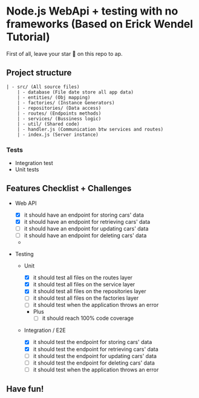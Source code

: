 # Node.js WebApi + testing with no frameworks (Based on Erick Wendel Tutorial)

First of all, leave your star 🌟 on this repo to ap.

## Project structure

```
| - src/ (All source files)
    | - database (File date store all app data)
    | - entities/ (Obj mapping)
    | - factories/ (Instance Generators)
    | - repositories/ (Data access)
    | - routes/ (Endpoints methods)
    | - services/ (Bussiness logic)
    | - util/ (Shared code)
    | - handler.js (Communication btw services and routes)
    | - index.js (Server instance)
```

### Tests

- Integration test
- Unit tests

## Features Checklist + Challenges

- Web API

  - [x] it should have an endpoint for storing cars' data
  - [x] it should have an endpoint for retrieving cars' data
  - [ ] it should have an endpoint for updating cars' data
  - [ ] it should have an endpoint for deleting cars' data
  -

- Testing

  - Unit

    - [x] it should test all files on the routes layer
    - [x] it should test all files on the service layer
    - [x] it should test all files on the repositories layer
    - [ ] it should test all files on the factories layer
    - [ ] it should test when the application throws an error
    - Plus
      - [ ] it should reach 100% code coverage

  - Integration / E2E

    - [x] it should test the endpoint for storing cars' data
    - [x] it should test the endpoint for retrieving cars' data
    - [ ] it should test the endpoint for updating cars' data
    - [ ] it should test the endpoint for deleting cars' data
    - [ ] it should test when the application throws an error

## Have fun!

```

```
